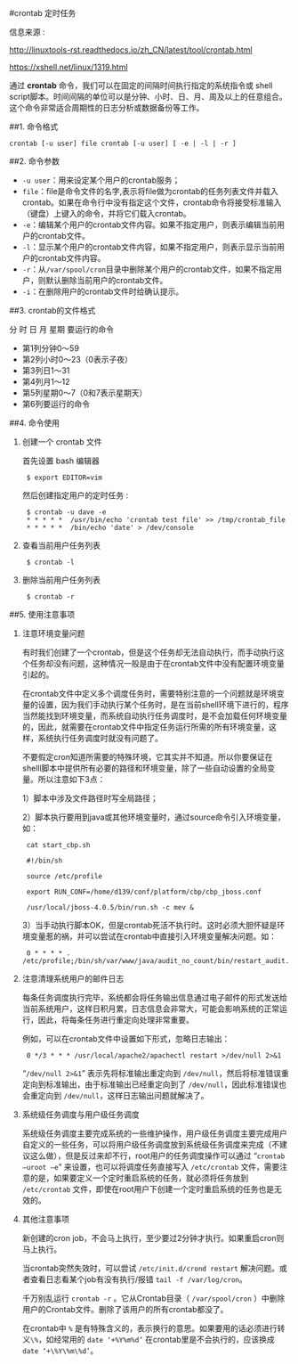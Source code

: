 #crontab 定时任务

信息来源 :

http://linuxtools-rst.readthedocs.io/zh_CN/latest/tool/crontab.html

https://xshell.net/linux/1319.html


通过 **crontab** 命令，我们可以在固定的间隔时间执行指定的系统指令或 shell script脚本。时间间隔的单位可以是分钟、小时、日、月、周及以上的任意组合。这个命令非常适合周期性的日志分析或数据备份等工作。


##1. 命令格式

    crontab [-u user] file crontab [-u user] [ -e | -l | -r ]

##2. 命令参数

- `-u user`：用来设定某个用户的crontab服务；
- `file`：file是命令文件的名字,表示将file做为crontab的任务列表文件并载入crontab。如果在命令行中没有指定这个文件，crontab命令将接受标准输入（键盘）上键入的命令，并将它们载入crontab。
- `-e`：编辑某个用户的crontab文件内容。如果不指定用户，则表示编辑当前用户的crontab文件。
- `-l`：显示某个用户的crontab文件内容，如果不指定用户，则表示显示当前用户的crontab文件内容。
- `-r`：从`/var/spool/cron`目录中删除某个用户的crontab文件，如果不指定用户，则默认删除当前用户的crontab文件。
- `-i`：在删除用户的crontab文件时给确认提示。


##3. crontab的文件格式

分 时 日 月 星期 要运行的命令

- 第1列分钟0～59
- 第2列小时0～23（0表示子夜）
- 第3列日1～31
- 第4列月1～12
- 第5列星期0～7（0和7表示星期天）
- 第6列要运行的命令

##4. 命令使用

1. 创建一个 crontab 文件

	首先设置 bash 编辑器

		$ export EDITOR=vim

	然后创建指定用户的定时任务 :

		$ crontab -u dave -e
		* * * * *  /usr/bin/echo 'crontab test file' >> /tmp/crontab_file
		* * * * *  /bin/echo 'date' > /dev/console
2. 查看当前用户任务列表

		$ crontab -l

3. 删除当前用户任务列表

		$ crontab -r



##5. 使用注意事项

1. 注意环境变量问题

	有时我们创建了一个crontab，但是这个任务却无法自动执行，而手动执行这个任务却没有问题，这种情况一般是由于在crontab文件中没有配置环境变量引起的。

	在crontab文件中定义多个调度任务时，需要特别注意的一个问题就是环境变量的设置，因为我们手动执行某个任务时，是在当前shell环境下进行的，程序当然能找到环境变量，而系统自动执行任务调度时，是不会加载任何环境变量的，因此，就需要在crontab文件中指定任务运行所需的所有环境变量，这样，系统执行任务调度时就没有问题了。

	不要假定cron知道所需要的特殊环境，它其实并不知道。所以你要保证在shelll脚本中提供所有必要的路径和环境变量，除了一些自动设置的全局变量。所以注意如下3点：

	1）脚本中涉及文件路径时写全局路径；

	2）脚本执行要用到java或其他环境变量时，通过source命令引入环境变量，如：

		cat start_cbp.sh

		#!/bin/sh

		source /etc/profile

		export RUN_CONF=/home/d139/conf/platform/cbp/cbp_jboss.conf

		/usr/local/jboss-4.0.5/bin/run.sh -c mev &

	3）当手动执行脚本OK，但是crontab死活不执行时。这时必须大胆怀疑是环境变量惹的祸，并可以尝试在crontab中直接引入环境变量解决问题。如：

		0 * * * * . /etc/profile;/bin/sh/var/www/java/audit_no_count/bin/restart_audit.sh

2. 注意清理系统用户的邮件日志

	每条任务调度执行完毕，系统都会将任务输出信息通过电子邮件的形式发送给当前系统用户，这样日积月累，日志信息会非常大，可能会影响系统的正常运行，因此，将每条任务进行重定向处理非常重要。

	例如，可以在crontab文件中设置如下形式，忽略日志输出：

		0 */3 * * * /usr/local/apache2/apachectl restart >/dev/null 2>&1

	“`/dev/null 2>&1`” 表示先将标准输出重定向到 `/dev/null`，然后将标准错误重定向到标准输出，由于标准输出已经重定向到了 `/dev/null`，因此标准错误也会重定向到 `/dev/null`，这样日志输出问题就解决了。

3. 系统级任务调度与用户级任务调度

	系统级任务调度主要完成系统的一些维护操作，用户级任务调度主要完成用户自定义的一些任务，可以将用户级任务调度放到系统级任务调度来完成（不建议这么做），但是反过来却不行，root用户的任务调度操作可以通过 “`crontab –uroot –e`” 来设置，也可以将调度任务直接写入 `/etc/crontab` 文件，需要注意的是，如果要定义一个定时重启系统的任务，就必须将任务放到 `/etc/crontab` 文件，即使在root用户下创建一个定时重启系统的任务也是无效的。

4. 其他注意事项

	新创建的cron job，不会马上执行，至少要过2分钟才执行。如果重启cron则马上执行。

	当crontab突然失效时，可以尝试 `/etc/init.d/crond restart` 解决问题。或者查看日志看某个job有没有执行/报错 `tail -f /var/log/cron`。

	千万别乱运行 `crontab -r` 。它从Crontab目录（ `/var/spool/cron` ）中删除用户的Crontab文件。删除了该用户的所有crontab都没了。

	在crontab中 `%` 是有特殊含义的，表示换行的意思。如果要用的话必须进行转义`\%`，如经常用的 `date ‘+%Y%m%d’` 在crontab里是不会执行的，应该换成`date ‘+\%Y\%m\%d’`。
